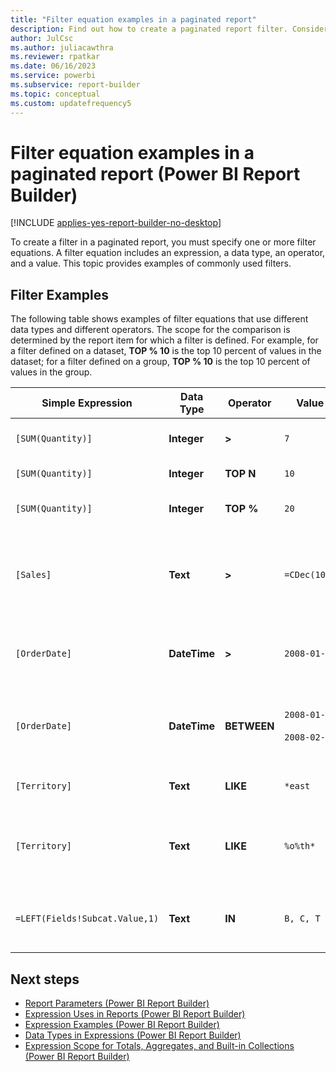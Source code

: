 ```yaml
---
title: "Filter equation examples in a paginated report"
description: Find out how to create a paginated report filter. Consider these examples of often-used filters to create your own.
author: JulCsc
ms.author: juliacawthra
ms.reviewer: rpatkar
ms.date: 06/16/2023
ms.service: powerbi
ms.subservice: report-builder
ms.topic: conceptual
ms.custom: updatefrequency5
---
```

# Filter equation examples in a paginated report (Power BI Report Builder)

[!INCLUDE [applies-yes-report-builder-no-desktop](../../includes/applies-yes-report-builder-no-desktop.md)]

  To create a filter in a paginated report, you must specify one or more filter equations. A filter equation includes an expression, a data type, an operator, and a value. This topic provides examples of commonly used filters.

## Filter Examples

The following table shows examples of filter equations that use different data types and different operators. The scope for the comparison is determined by the report item for which a filter is defined. For example, for a filter defined on a dataset, **TOP % 10** is the top 10 percent of values in the dataset; for a filter defined on a group, **TOP % 10** is the top 10 percent of values in the group.

| Simple Expression | Data Type | Operator | Value | Description |
| --- | --- | --- | --- | --- |
| `[SUM(Quantity)]` | **Integer** | **>** | `7` | Includes data values that are greater than 7. |
| `[SUM(Quantity)]` | **Integer** | **TOP N** | `10` | Includes the top 10 data values. |
| `[SUM(Quantity)]` | **Integer** | **TOP %** | `20` | Includes the top 20% of data values. |
| `[Sales]` | **Text** | **>** | `=CDec(100)` | Includes all values of type System.Decimal (SQL "money" data types) greater than $100. |
| `[OrderDate]` | **DateTime** | **>** | `2008-01-01` | Includes all dates from January 1, 2008 to the present date. |
| `[OrderDate]` | **DateTime** | **BETWEEN** | `2008-01-01`<br /><br />`2008-02-01` | Includes dates from January 1, 2008 up to and including February 1, 2008. |
| `[Territory]` | **Text** | **LIKE** | `*east` | All territory names that end in "east". |
| `[Territory]` | **Text** | **LIKE** | `%o%th*` | All territory names that include North and South at the beginning of the name. |
| `=LEFT(Fields!Subcat.Value,1)` | **Text** | **IN** | `B, C, T` | All subcategory values that begin with the letters B, C, or T. |

## Next steps

- [Report Parameters (Power BI Report Builder)](../parameters/paginated-reports-create-parameters.md)
- [Expression Uses in Reports (Power BI Report Builder)](./expression-uses-reports-report-builder.md)
- [Expression Examples (Power BI Report Builder)](./report-builder-expression-examples.md)
- [Data Types in Expressions (Power BI Report Builder)](./data-types-expressions-report-builder.md)
- [Expression Scope for Totals, Aggregates, and Built-in Collections (Power BI Report Builder)](./expression-scope-for-totals-aggregates-and-built-in-collections.md)
